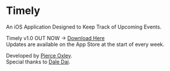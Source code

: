# Timely
An iOS Application Designed to Keep Track of Upcoming Events.

Timely v1.0 OUT NOW → [Download Here](https://apps.apple.com/us/app/timely/id6503667182)\
Updates are available on the App Store at the start of every week.

Developed by [Pierce Oxley](https://github.com/Parcley27).\
Special thanks to [Dale Dai](https://github.com/CouldNot).
